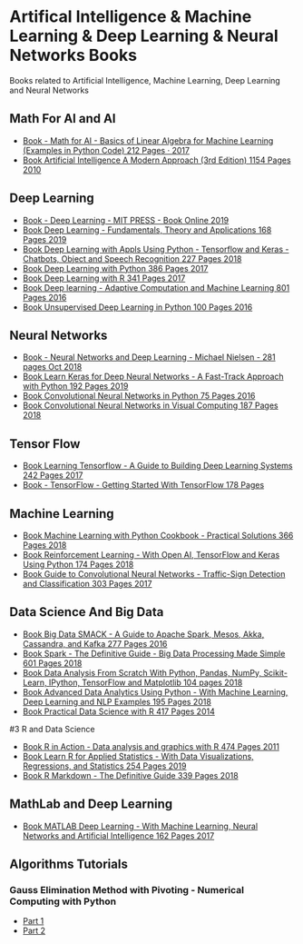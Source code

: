 # Artifical Intelligence & Machine Learning & Deep Learning & Neural Networks Books
Books related to  Artificial Intelligence, Machine Learning, Deep Learning and Neural Networks

## Math For AI and AI

- [Book - Math for AI - Basics of Linear Algebra for Machine Learning (Examples in Python Code) 212 Pages · 2017](https://github.com/aridiosilva/AI_Books/blob/master/Book%20-%20Math%20for%20AI%20-%20Basics%20of%20Linear%20Algebra%20for%20Machine%20Learning%20(Examples%20in%20Python%20Code)%20212%20Pages%20%C2%B7%202017%20%20(GOOD).pdf)
- [Book Artificial Intelligence A Modern Approach (3rd Edition) 1154 Pages 2010](https://github.com/aridiosilva/AI_Books/blob/master/Book%20Artificial%20Intelligence%20A%20Modern%20Approach%20(3rd%20Edition)%201154%20Pages%202010.pdf)

## Deep Learning

- [Book - Deep Learning - MIT PRESS - Book Online 2019](https://github.com/aridiosilva/AI_Books/blob/master/Book%20-%20Deep%20Learning%20-%20MIT%20PRESS%20-%20Book%20Online%202019.pdf)
- [Book Deep Learning - Fundamentals, Theory and Applications 168 Pages 2019](https://github.com/aridiosilva/AI_Books/blob/master/Book%20Deep%20Learning%20-%20Fundamentals%2C%20Theory%20and%20Applications%20168%20Pages%202019.pdf)
- [Book Deep Learning with Appls Using Python - Tensorflow and Keras - Chatbots, Object and Speech Recognition 227 Pages 2018](https://github.com/aridiosilva/AI_Books/blob/master/Book%20Deep%20Learning%20with%20Appls%20Using%20Python%20-%20Tensorflow%20and%20Keras%20-%20Chatbots%2C%20Object%20and%20Speech%20Recognition%20227%20Pages%202018.pdf)
- [Book Deep Learning with Python 386 Pages 2017](https://github.com/aridiosilva/AI_Books/blob/master/Book%20Deep%20Learning%20with%20Python%20386%20Pages%202017.pdf)
- [Book Deep Learning with R 341 Pages 2017](https://github.com/aridiosilva/AI_Books/blob/master/Book%20Deep%20Learning%20with%20R%20341%20Pages%202017.pdf)
- [Book Deep learning - Adaptive Computation and Machine Learning 801 Pages 2016](https://github.com/aridiosilva/AI_Books/blob/master/Book%20Deep%20learning%20-%20Adaptive%20Computation%20and%20Machine%20Learning%20801%20Pages%202016.pdf)
- [Book Unsupervised Deep Learning in Python 100 Pages 2016](https://github.com/aridiosilva/AI_Books/blob/master/Book%20Unsupervised%20Deep%20Learning%20in%20Python%20100%20Pages%202016.pdf)

## Neural Networks

- [Book - Neural Networks and Deep Learning - Michael Nielsen - 281 pages Oct 2018](https://github.com/aridiosilva/AI_Books/blob/master/Book%20-%20Neural%20Networks%20and%20Deep%20Learning%20-%20Michael%20Nielsen%20-%20281%20pages%20Oct%202018%20.pdf)
- [Book Learn Keras for Deep Neural Networks - A Fast-Track Approach with Python 192 Pages 2019](https://github.com/aridiosilva/AI_Books/blob/master/Book%20Learn%20Keras%20for%20Deep%20Neural%20Networks%20-%20A%20Fast-Track%20Approach%20with%20Python%20192%20Pages%202019.pdf)
- [Book Convolutional Neural Networks in Python 75 Pages 2016](https://github.com/aridiosilva/AI_Books/blob/master/Book%20Convolutional%20Neural%20Networks%20in%20Python%2075%20Pages%202016.pdf)
- [Book Convolutional Neural Networks in Visual Computing 187 Pages 2018](https://github.com/aridiosilva/AI_Books/blob/master/Book%20Convolutional%20Neural%20Networks%20in%20Visual%20Computing%20187%20Pages%202018.pdf)

## Tensor Flow

- [Book Learning Tensorflow - A Guide to Building Deep Learning Systems 242 Pages 2017](https://github.com/aridiosilva/AI_Books/blob/master/Book%20Learning%20Tensorflow%20-%20A%20Guide%20to%20Building%20Deep%20Learning%20Systems%20242%20Pages%202017.pdf)
- [Book - TensorFlow - Getting Started With TensorFlow 178 Pages](https://github.com/aridiosilva/AI_Books/blob/master/Book%20-%20TensorFlow%20-%20Getting%20Started%20With%20TensorFlow%20178%20Pages%20%C2%B7%202016.pdf)

## Machine Learning

- [Book Machine Learning with Python Cookbook - Practical Solutions 366 Pages 2018](https://github.com/aridiosilva/AI_Books/blob/master/Book%20Machine%20Learning%20with%20Python%20Cookbook%20-%20Practical%20Solutions%20366%20Pages%202018.pdf)
- [Book Reinforcement Learning - With Open AI, TensorFlow and Keras Using Python 174 Pages 2018](https://github.com/aridiosilva/AI_Books/blob/master/Book%20Reinforcement%20Learning%20-%20With%20Open%20AI%2C%20TensorFlow%20and%20Keras%20Using%20Python%20174%20Pages%202018.pdf)
- [Book Guide to Convolutional Neural Networks - Traffic-Sign Detection and Classification 303 Pages 2017](https://github.com/aridiosilva/AI_Books/blob/master/Book%20Guide%20to%20Convolutional%20Neural%20Networks%20-%20Traffic-Sign%20Detection%20and%20Classification%20303%20Pages%202017.pdf)

## Data Science And Big Data

- [Book Big Data SMACK - A Guide to Apache Spark, Mesos, Akka, Cassandra, and Kafka 277 Pages 2016](https://github.com/aridiosilva/AI_Books/blob/master/Book%20Big%20Data%20SMACK%20-%20A%20Guide%20to%20Apache%20Spark%2C%20Mesos%2C%20Akka%2C%20Cassandra%2C%20and%20Kafka%20277%20Pages%202016.pdf)
- [Book Spark - The Definitive Guide - Big Data Processing Made Simple 601 Pages 2018](https://github.com/aridiosilva/AI_Books/blob/master/Book%20Spark%20-%20The%20Definitive%20Guide%20-%20Big%20Data%20Processing%20Made%20Simple%20601%20Pages%202018.pdf)
- [Book Data Analysis From Scratch With Python, Pandas, NumPy, Scikit-Learn, IPython, TensorFlow and Matplotlib 104 pages 2018](https://github.com/aridiosilva/AI_Books/blob/master/Book%20Data%20Analysis%20From%20Scratch%20With%20Python%2C%20Pandas%2C%20NumPy%2C%20Scikit-Learn%2C%20IPython%2C%20TensorFlow%20and%20Matplotlib%20104%20pages%202018.pdf)
- [Book Advanced Data Analytics Using Python - With Machine Learning, Deep Learning and NLP Examples 195 Pages 2018](https://github.com/aridiosilva/AI_Books/blob/master/Book%20Advanced%20Data%20Analytics%20Using%20Python%20-%20With%20Machine%20Learning%2C%20Deep%20Learning%20and%20NLP%20Examples%20195%20Pages%202018.pdf)
- [Book Practical Data Science with R 417 Pages 2014](https://github.com/aridiosilva/AI_Books/blob/master/Book%20Practical%20Data%20Science%20with%20R%20417%20Pages%202014.pdf)

#3 R and Data Science

- [Book R in Action - Data analysis and graphics with R 474 Pages 2011](https://github.com/aridiosilva/AI_Books/blob/master/Book%20%20R%20in%20Action%20-%20Data%20analysis%20and%20graphics%20with%20R%20474%20Pages%202011.pdf)
- [Book Learn R for Applied Statistics - With Data Visualizations, Regressions, and Statistics 254 Pages 2019](https://github.com/aridiosilva/AI_Books/blob/master/Book%20Learn%20R%20for%20Applied%20Statistics%20-%20With%20Data%20Visualizations%2C%20Regressions%2C%20and%20Statistics%20254%20Pages%202019.pdf)
- [Book R Markdown - The Definitive Guide 339 Pages 2018](https://github.com/aridiosilva/AI_Books/blob/master/Book%20R%20Markdown%20-%20The%20Definitive%20Guide%20339%20Pages%202018.pdf)

## MathLab and Deep Learning

- [Book MATLAB Deep Learning - With Machine Learning, Neural Networks and Artificial Intelligence 162 Pages 2017](https://github.com/aridiosilva/AI_Books/blob/master/Book%20MATLAB%20Deep%20Learning%20-%20With%20Machine%20Learning%2C%20Neural%20Networks%20and%20Artificial%20Intelligence%20162%20Pages%202017.pdf)


## Algorithms Tutorials

### Gauss Elimination Method with Pivoting -  Numerical Computing with Python

- [Part 1](https://www.youtube.com/watch?v=ZDxONtacA_4)
- [Part 2](https://www.youtube.com/watch?v=i7f9PBe-j_Y)

